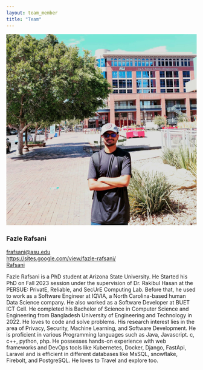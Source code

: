 ```yaml
---
layout: team_member
title: "Team"
---
```


<img src="/assets/img/members/graduate/phd/fazle_rafsani.jpg" alt="" class="team-individual-img" />

### Fazle Rafsani

<div class="team-social-container">
  <i class="fa fa-envelope"></i>
  <a href="mailto:frafsani@asu.edu" target="_blank" class="team-social-container-link">frafsani@asu.edu</a>
</div>
<div class="team-social-container">
  <i class="fa fa-globe"></i>
  <a href="https://sites.google.com/view/fazle-rafsani/" target="_blank" class="team-social-container-link">https://sites.google.com/view/fazle-rafsani/</a>
</div>
<div class="team-social-container">
  <i class="fa fa-github"></i>
  <a href="https://github.com/Rafsani" target="_blank" class="team-social-container-link">Rafsani</a>
</div>

<div class="hline mt-10"></div>

Fazle Rafsani is a PhD student at Arizona State University. He Started his PhD on Fall 2023 session under the supervision of Dr. Rakibul Hasan at the PERSUE: PrivatE, Reliable, and SecUrE Computing Lab. Before that, he used to work as a Software Engineer at IQVIA, a North Carolina-based human Data Science company. He also worked as a Software Developer at BUET ICT Cell. He completed his Bachelor of Science in Computer Science and Engineering from Bangladesh University of Engineering and Technology in 2022. He loves to code and solve problems. His research interest lies in the area of Privacy, Security, Machine Learning, and Software Development. He is proficient in various Programming languages such as Java, Javascript. c, c++, python, php. He possesses hands-on experience with web frameworks and DevOps tools like Kubernetes, Docker, Django, FastApi, Laravel and is efficient in different databases like MsSQL, snowflake, Firebolt, and PostgreSQL. He loves to Travel and explore too.